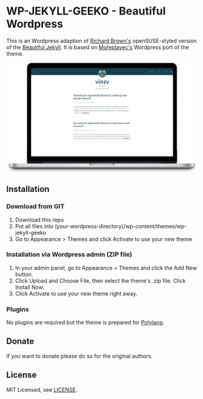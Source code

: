 # WP-JEKYLL-GEEKO - Beautiful Wordpress

This is an Wordpress adaption of [Richard Brown's](https://github.com/sysrich/rootco.de-web) openSUSE-styled version of the [Beautiful Jekyll](http://deanattali.com/beautiful-jekyll/). It is based on [Mořeplavec's](https://github.com/moreplavec/wp-jekyll/) Wordpress port of the theme.

![](wp-jekyll-theme-preview.jpg)

## Installation

### Download from GIT
1. Download this repo
2. Put all files into (your-wordpress-directory)/wp-content/themes/wp-jekyll-geeko
3. Go to Appearance > Themes and click Activate to use your new theme

### Installation via Wordpress admin (ZIP file)
1. In your admin panel, go to Appearance > Themes and click the Add New button.
2. Click Upload and Choose File, then select the theme's .zip file. Click Install Now.
3. Click Activate to use your new theme right away.

### Plugins
No plugins are required but the theme is prepared for [Polylang](https://de.wordpress.org/plugins/polylang/).

## Donate
If you want to donate please do so for the original authors.

## License
MIT Licensed, see [LICENSE](https://github.com/boh717/beautiful-ghost/blob/master/LICENSE).
